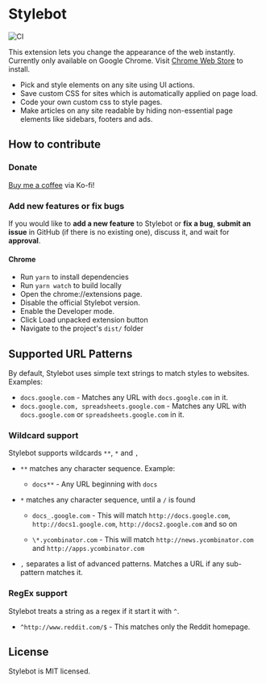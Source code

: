 # Stylebot

![CI](https://github.com/ankit/stylebot/workflows/CI/badge.svg)

This extension lets you change the appearance of the web instantly. Currently only available on Google Chrome.
Visit [Chrome Web Store](https://chrome.google.com/webstore/detail/stylebot/oiaejidbmkiecgbjeifoejpgmdaleoha) to install.

- Pick and style elements on any site using UI actions.
- Save custom CSS for sites which is automatically applied on page load.
- Code your own custom css to style pages.
- Make articles on any site readable by hiding non-essential page elements like sidebars, footers and ads.

## How to contribute

### Donate

[Buy me a coffee](https://ko-fi.com/stylebot) via Ko-fi!

### Add new features or fix bugs

If you would like to <strong>add a new feature</strong> to Stylebot or <strong>fix a bug</strong>, <strong>submit an issue</strong> in GitHub (if there is no existing one), discuss it, and wait for <strong>approval</strong>.

#### Chrome

- Run `yarn` to install dependencies
- Run `yarn watch` to build locally
- Open the chrome://extensions page.
- Disable the official Stylebot version.
- Enable the Developer mode.
- Click Load unpacked extension button
- Navigate to the project's `dist/` folder

## Supported URL Patterns

By default, Stylebot uses simple text strings to match styles to websites. Examples:

- `docs.google.com` - Matches any URL with `docs.google.com` in it.
- `docs.google.com, spreadsheets.google.com` - Matches any URL with `docs.google.com` or `spreadsheets.google.com` in it.

### Wildcard support

Stylebot supports wildcards `**`, `*` and `,`

- `**` matches any character sequence. Example:

  - `docs**` - Any URL beginning with `docs`

- `*` matches any character sequence, until a `/` is found

  - `docs_.google.com` - This will match `http://docs.google.com`, `http://docs1.google.com`, `http://docs2.google.com` and so on

  - `\*.ycombinator.com` - This will match `http://news.ycombinator.com` and `http://apps.ycombinator.com`

- `,` separates a list of advanced patterns. Matches a URL if any sub-pattern matches it.

### RegEx support

Stylebot treats a string as a regex if it start it with `^`.

- `^http://www.reddit.com/$` - This matches only the Reddit homepage.

## License

Stylebot is MIT licensed.

